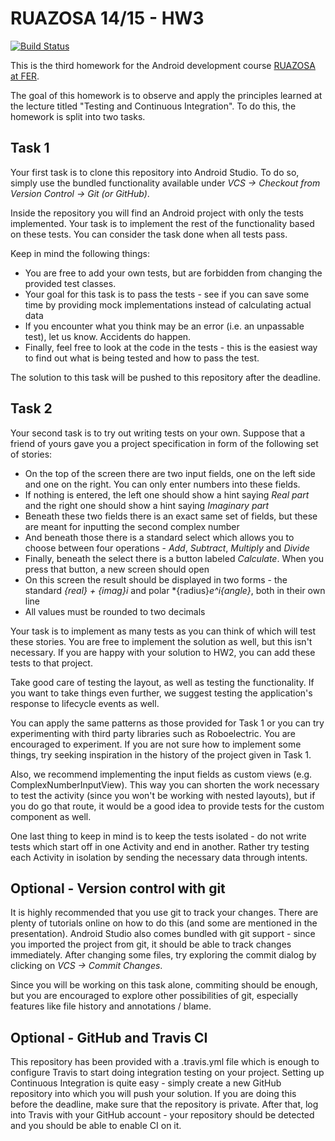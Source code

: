 # RUAZOSA 14/15 - HW3
[![Build Status](https://travis-ci.org/mrPjer/RUAZOSA-14-15---HW3.png)](https://travis-ci.org/mrPjer/RUAZOSA-14-15---HW3)

This is the third homework for the Android development course [RUAZOSA at FER](https://www.fer.unizg.hr/predmet/ruazosa).

The goal of this homework is to observe and apply the principles learned at the lecture titled "Testing and Continuous Integration". To do this, the homework is split into two tasks.

## Task 1
Your first task is to clone this repository into Android Studio. To do so, simply use the bundled functionality available under *VCS -> Checkout from Version Control -> Git (or GitHub)*.

Inside the repository you will find an Android project with only the tests implemented. Your task is to implement the rest of the functionality based on these tests. You can consider the task done when all tests pass.

Keep in mind the following things:

* You are free to add your own tests, but are forbidden from changing the provided test classes.
* Your goal for this task is to pass the tests - see if you can save some time by providing mock implementations instead of calculating actual data
* If you encounter what you think may be an error (i.e. an unpassable test), let us know. Accidents do happen.
* Finally, feel free to look at the code in the tests - this is the easiest way to find out what is being tested and how to pass the test.

The solution to this task will be pushed to this repository after the deadline.

## Task 2
Your second task is to try out writing tests on your own. Suppose that a friend of yours gave you a project specification in form of the following set of stories:

* On the top of the screen there are two input fields, one on the left side and one on the right. You can only enter numbers into these fields.
* If nothing is entered, the left one should show a hint saying *Real part* and the right one should show a hint saying *Imaginary part*
* Beneath these two fields there is an exact same set of fields, but these are meant for inputting the second complex number
* And beneath those there is a standard select which allows you to choose between four operations - *Add*, *Subtract*, *Multiply* and *Divide*
* Finally, beneath the select there is a button labeled *Calculate*. When you press that button, a new screen should open
* On this screen the result should be displayed in two forms - the standard *{real} + {imag}i* and polar *{radius}*e^i{angle}*, both in their own line
* All values must be rounded to two decimals

Your task is to implement as many tests as you can think of which will test these stories. You are free to implement the solution as well, but this isn't necessary. If you are happy with your solution to HW2, you can add these tests to that project.

Take good care of testing the layout, as well as testing the functionality. If you want to take things even further, we suggest testing the application's response to lifecycle events as well.

You can apply the same patterns as those provided for Task 1 or you can try experimenting with third party libraries such as Roboelectric. You are encouraged to experiment. If you are not sure how to implement some things, try seeking inspiration in the history of the project given in Task 1.

Also, we recommend implementing the input fields as custom views (e.g. ComplexNumberInputView). This way you can shorten the work necessary to test the activity (since you won't be working with nested layouts), but if you do go that route, it would be a good idea to provide tests for the custom component as well.

One last thing to keep in mind is to keep the tests isolated - do not write tests which start off in one Activity and end in another. Rather try testing each Activity in isolation by sending the necessary data through intents.

## Optional - Version control with git
It is highly recommended that you use git to track your changes. There are plenty of tutorials online on how to do this (and some are mentioned in the presentation). Android Studio also comes bundled with git support - since you imported the project from git, it should be able to track changes immediately. After changing some files, try exploring the commit dialog by clicking on *VCS -> Commit Changes*.

Since you will be working on this task alone, commiting should be enough, but you are encouraged to explore other possibilities of git, especially features like file history and annotations / blame.

## Optional - GitHub and Travis CI
This repository has been provided with a .travis.yml file which is enough to configure Travis to start doing integration testing on your project. Setting up Continuous Integration is quite easy - simply create a new GitHub repository into which you will push your solution. If you are doing this before the deadline, make sure that the repository is private. After that, log into Travis with your GitHub account - your repository should be detected and you should be able to enable CI on it.
